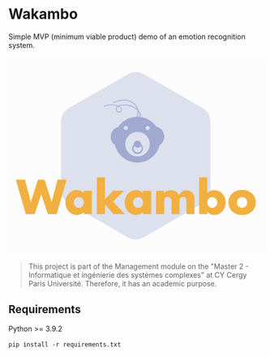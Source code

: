 # Wakambo

Simple MVP (minimum viable product) demo of an emotion recognition system.   

![alt text](res/logo.png "Wakambo")   

> This project is part of the Management module on the "Master 2 - Informatique et ingénierie des systèmes complexes" at CY Cergy Paris Université. Therefore, it has an academic purpose.   


## Requirements

Python >= 3.9.2

```
pip install -r requirements.txt
```